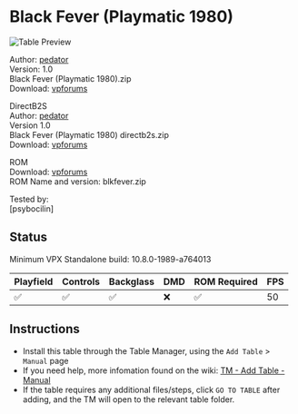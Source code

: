 # Black Fever (Playmatic 1980)

![Table Preview](../../images/vpx-blackfever.jpg)

Author: [pedator](https://www.vpforums.org/index.php?showuser=141813)  
Version: 1.0   
Black Fever (Playmatic 1980).zip  
Download: [vpforums](https://www.vpforums.org/index.php?app=downloads&showfile=18810)

DirectB2S  
Author: [pedator](https://www.vpforums.org/index.php?showuser=141813)    
Version 1.0   
Black Fever (Playmatic 1980) directb2s.zip  
Download: [vpforums](https://www.vpforums.org/index.php?app=downloads&showfile=18810)

ROM  
Download: [vpforums](https://www.vpforums.org/index.php?app=downloads&showfile=3074)  
ROM Name and version: blkfever.zip  

  
Tested by:  
[psybocilin]

## Status 

Minimum VPX Standalone build: 10.8.0-1989-a764013

| Playfield | Controls | Backglass | DMD | ROM Required | FPS | 
|-----------|----------|-----------|-----|--------------|-----|
| :white_check_mark: | :white_check_mark: | :white_check_mark: | :x: | :white_check_mark: | 50 |

## Instructions

- Install this table through the Table Manager, using the `Add Table` > `Manual` page
- If you need help, more infomation found on the wiki: [TM - Add Table - Manual](https://github.com/LegendsUnchained/vpx-standalone-alp4k/wiki/%5B04%5D-%F0%9F%A7%A1-TM-%E2%80%90-Other-Features#add-table---manual)
- If the table requires any additional files/steps, click `GO TO TABLE` after adding, and the TM will open to the relevant table folder.

